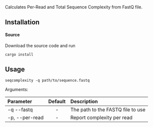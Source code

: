 Calculates Per-Read and Total Sequence Complexity from FastQ file.

## Installation

#### Source

Download the source code and run

    cargo install

## Usage

```
seqcomplexity -q path/to/sequence.fastq
```

Arguments: 

| Parameter                 | Default       | Description   |	
| :------------------------ |:-------------:| :-------------|
| -q --fastq 	       |	-           |The path to the FASTQ file to use
| -p, --per-read     |	-           |Report complexity per read
